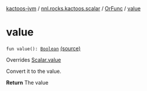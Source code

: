 [kactoos-jvm](../../index.md) / [nnl.rocks.kactoos.scalar](../index.md) / [OrFunc](index.md) / [value](.)

# value

`fun value(): `[`Boolean`](https://kotlinlang.org/api/latest/jvm/stdlib/kotlin/-boolean/index.html) [(source)](https://github.com/neonailol/kactoos/blob/master/kactoos-jvm/src/main/kotlin/nnl/rocks/kactoos/scalar/OrFunc.kt#L97)

Overrides [Scalar.value](../../nnl.rocks.kactoos/-scalar/value.md)

Convert it to the value.

**Return**
The value

